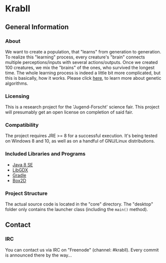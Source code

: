 # Krabll

## General Information

### About

We want to create a population, that "learns" from generation to generation.
To realize this "learning" process, every creature's "brain" connects multiple perceptions/inputs with several actions/outputs.
Once we created 100 creatures, we mix the "brains" of the ones, who survived the longest time.
The whole learning process is indeed a little bit more complicated, but this is basically, how it works.
Please click [here](https://en.wikipedia.org/wiki/Genetic_algorithm), to learn more about genetic algorithms.

### Licensing

This is a research project for the 'Jugend-Forscht' science fair.
This project will presumably get an open license on completion of said fair.

### Compatibility

The project requires JRE >= 8 for a successful execution.
It's being tested on Windows 8 and 10, as well as on a handful of GNU/Linux distributions.

### Included Libraries and Programs

* [Java 8 SE](https://www.java.com/)
* [LibGDX](https://libgdx.badlogicgames.com/index.html)
* [Gradle](http://gradle.org/)
* [Box2D](http://box2d.org/)

### Project Structure

The actual source code is located in the "core" directory.
The "desktop" folder only contains the launcher class (including the `main()` method).

## Contact

### IRC

You can contact us via IRC on "Freenode" (channel: #krabll).
Every commit is announced there by the way...